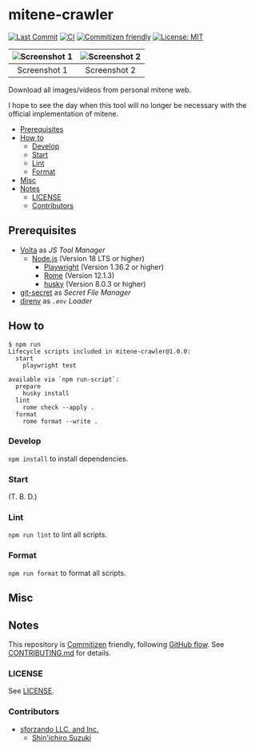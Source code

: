 # mitene-crawler

<!-- Badges -->

[![Last Commit](https://img.shields.io/github/last-commit/shin-sforzando/mitene-crawler)](https://github.com/shin-sforzando/mitene-crawler/graphs/commit-activity)
[![CI](https://github.com/shin-sforzando/mitene-crawler/actions/workflows/ci.yml/badge.svg)](https://github.com/shin-sforzando/mitene-crawler/actions/workflows/ci.yml)
[![Commitizen friendly](https://img.shields.io/badge/commitizen-friendly-brightgreen.svg)](http://commitizen.github.io/cz-cli/)
[![License: MIT](https://img.shields.io/badge/License-MIT-blue.svg)](https://opensource.org/licenses/MIT)

<!-- Screenshots -->

| ![Screenshot 1](https://placehold.jp/32/3d4070/ffffff/720x480.png?text=Screenshot%201) | ![Screenshot 2](https://placehold.jp/32/703d40/ffffff/720x480.png?text=Screenshot%202) |
| :------------------------------------------------------------------------------------: | :------------------------------------------------------------------------------------: |
|                                      Screenshot 1                                      |                                      Screenshot 2                                      |

<!-- Synopsis -->

Download all images/videos from personal mitene web.

I hope to see the day when this tool will no longer be necessary with the official implementation of mitene.

<!-- TOC -->

- [Prerequisites](#prerequisites)
- [How to](#how-to)
  - [Develop](#develop)
  - [Start](#start)
  - [Lint](#lint)
  - [Format](#format)
- [Misc](#misc)
- [Notes](#notes)
  - [LICENSE](#license)
  - [Contributors](#contributors)

## Prerequisites

- [Volta](https://volta.sh) as _JS Tool Manager_
  - [Node.js](https://nodejs.org/) (Version 18 LTS or higher)
    - [Playwright](https://playwright.dev) (Version 1.36.2 or higher)
    - [Rome](https://rome.tools) (Version 12.1.3)
    - [husky](https://typicode.github.io/husky/) (Version 8.0.3 or higher)
- [git-secret](https://git-secret.io) as _Secret File Manager_
- [direnv](https://direnv.net) as _`.env` Loader_

## How to

```shell
$ npm run
Lifecycle scripts included in mitene-crawler@1.0.0:
  start
    playwright test

available via `npm run-script`:
  prepare
    husky install
  lint
    rome check --apply .
  format
    rome format --write .
```

### Develop

`npm install` to install dependencies.

### Start

(T. B. D.)

### Lint

`npm run lint` to lint all scripts.

### Format

`npm run format` to format all scripts.

## Misc

## Notes

This repository is [Commitizen](https://commitizen.github.io/cz-cli/) friendly, following [GitHub flow](https://docs.github.com/en/get-started/quickstart/github-flow).
See [CONTRIBUTING.md](./CONTRIBUTING.md) for details.

### LICENSE

See [LICENSE](LICENSE).

### Contributors

- [sforzando LLC. and Inc.](https://sforzando.co.jp/)
  - [Shin'ichiro Suzuki](https://github.com/shin-sforzando)
